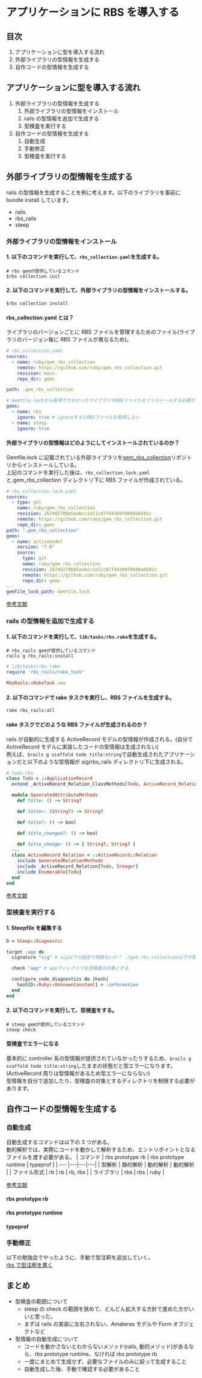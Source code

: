 # アプリケーションに RBS を導入する

## 目次

1. アプリケーションに型を導入する流れ
2. 外部ライブラリの型情報を生成する
3. 自作コードの型情報を生成する

## アプリケーションに型を導入する流れ

1. 外部ライブラリの型情報を生成する
   1. 外部ライブラリの型情報をインストール
   2. rails の型情報を追加で生成する
   3. 型検査を実行する
2. 自作コードの型情報を生成する
   1. 自動生成
   2. 手動修正
   3. 型検査を実行する

## 外部ライブラリの型情報を生成する

rails の型情報を生成することを例に考えます。以下のライブラリを事前に bundle install しています。

- rails
- rbs_rails
- steep

### 外部ライブラリの型情報をインストール

#### 1. 以下のコマンドを実行して、`rbs_collection.yaml`を生成する。

```terminal
# rbs gemが提供しているコマンド
$rbs collection init
```

#### 2. 以下のコマンドを実行して、外部ライブラリの型情報をインストールする。

```terminal
$rbs collection install
```

#### rbs_collection.yaml とは？

ライブラリのバージョンごとに RBS ファイルを管理するためのファイル(ライブラリのバージョン毎に RBS ファイルが異なるため)。<br>

```yaml
# rbs_collection.yaml
sources:
  - name: ruby/gem_rbs_collection
    remote: https://github.com/ruby/gem_rbs_collection.git
    revision: main
    repo_dir: gems

path: .gem_rbs_collection

# Gemfile.lockから取得できなかったライブラリやRBSファイルをインストールする必要がないライブラリを定義する
gems:
  - name: rbs
    ignore: true # ignoreするとRBSファイルを取得しない
  - name: steep
    ignore: true
```

#### 外部ライブラリの型情報はどのようにしてインストールされているのか？

Gemfile.lock に記載されている外部ライブラリを[gem_rbs_collection](https://github.com/ruby/gem_rbs_collection/tree/main/gems)リポジトリからインストールしている。<br>
上記のコマンドを実行した後は、`rbs_collection.lock.yaml`と.gem_rbs_collection ディレクトリ下に RBS ファイルが作成されている。

```yaml
# rbs_collection.lock.yaml
sources:
  - type: git
    name: ruby/gem_rbs_collection
    revision: 267dd270bb5aabcc1e21c87f44360f0680a8501c
    remote: https://github.com/ruby/gem_rbs_collection.git
    repo_dir: gems
path: ".gem_rbs_collection"
gems:
  - name: activemodel
    version: "7.0"
    source:
      type: git
      name: ruby/gem_rbs_collection
      revision: 267dd270bb5aabcc1e21c87f44360f0680a8501c
      remote: https://github.com/ruby/gem_rbs_collection.git
      repo_dir: gems
---
gemfile_lock_path: Gemfile.lock
```

[参考文献](https://github.com/ruby/rbs/blob/master/docs/collection.md)

### rails の型情報を追加で生成する

#### 1. 以下のコマンドを実行して、`lib/tasks/rbs.rake`を生成する。

```terminal
# rbs_rails gemが提供しているコマンド
rails g rbs_rails:install
```

```ruby
# lib/tasks/rbs.rake
require 'rbs_rails/rake_task'

RbsRails::RakeTask.new
```

#### 2. 以下のコマンドで rake タスクを実行し、RBS ファイルを生成する。

```terminal
rake rbs_rails:all
```

#### rake タスクでどのような RBS ファイルが生成されるのか？

rails が自動的に生成する ActiveRecord モデルの型情報が作成される。(自分で ActiveRecord モデルに実装したコードの型情報は生成されない)<br>
例えば、`$rails g scaffold todo title:string`で自動生成されたアプリケーションだと以下のような型情報が sig/rbs_rails ディレクトリ下に生成される。

```ruby
# todo.rbs
class Todo < ::ApplicationRecord
  extend _ActiveRecord_Relation_ClassMethods[Todo, ActiveRecord_Relation, Integer]

  module GeneratedAttributeMethods
    def title: () -> String?

    def title=: (String?) -> String?

    def title?: () -> bool

    def title_changed?: () -> bool

    def title_change: () -> [ String?, String? ]
  ...
  class ActiveRecord_Relation < ::ActiveRecord::Relation
    include GeneratedRelationMethods
    include _ActiveRecord_Relation[Todo, Integer]
    include Enumerable[Todo]
  end
end
```

[参考文献](https://github.com/pocke/rbs_rails)

### 型検査を実行する

#### 1. Steepfile を編集する

```ruby
D = Steep::Diagnostic

target :app do
  signature "sig" # sig以下の指定で問題ないか？ ./gem_rbs_collection以下の型情報を読んでくれるか？

  check "app" # appディレクトリを型検査の対象とする

  configure_code_diagnostics do |hash|
    hash[D::Ruby::UnknownConstant] = :information
  end
end
```

#### 2. 以下のコマンドを実行して、型検査をする。

```terminal
# steep gemが提供しているコマンド
steep check
```

#### 型検査でエラーになる

基本的に controller 系の型情報が提供されていなかったりするため、`$rails g scaffold todo title:string`したままの状態だと型エラーになります。(ActiveRecord 周りは型情報があるため型エラーにならない)<br>
型情報を自分で追加したり、型検査の対象とするディレクトリを制限する必要があります。

## 自作コードの型情報を生成する

### 自動生成

自動生成するコマンドは以下の 3 つがある。<br>
動的解析では、実際にコードを動かして解析するため、エントリポイントとなるファイルを渡す必要がある。
| コマンド | rbs prototype rb | rbs prototype runtime | typeprof |
| --- |---|---|---|
| 型解析 | 静的解析 | 動的解析 | 動的解析 |
| ファイル形式 | rb | rb | rb, rbs |
| ライブラリ | rbs | rbs | ruby |

[参考文献](https://pocke.hatenablog.com/entry/2020/12/18/230235)

#### rbs prototype rb

#### rbs prototype runtime

#### typeprof

### 手動修正

以下の勉強会でやったように、手動で型注釈を追加していく。<br>
[rbs で型注釈を書く](document/week3.md)

## まとめ

- 型検査の範囲について
  - steep の check の範囲を狭めて、どんどん拡大する方針で進めた方がいいと思った。
  - まずは rails の実装に左右されない、Amateras モデルや Form オブジェクトなど
- 型情報の自動生成について
  - コードを動かさないとわからないメソッド(rails, 動的メソッド)があるなら、rbs prototype runtime、なければ rbs prototype rb
  - 一度にまとめて生成せず、必要なファイルのみに絞って生成すること
  - 自動生成した後、手動で確認する必要があること
